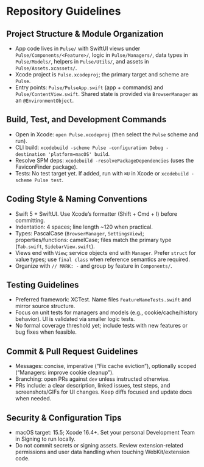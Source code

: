 # Repository Guidelines

## Project Structure & Module Organization
- App code lives in `Pulse/` with SwiftUI views under `Pulse/Components/<Feature>/`, logic in `Pulse/Managers/`, data types in `Pulse/Models/`, helpers in `Pulse/Utils/`, and assets in `Pulse/Assets.xcassets/`.
- Xcode project is `Pulse.xcodeproj`; the primary target and scheme are `Pulse`.
- Entry points: `Pulse/PulseApp.swift` (app + commands) and `Pulse/ContentView.swift`. Shared state is provided via `BrowserManager` as an `@EnvironmentObject`.

## Build, Test, and Development Commands
- Open in Xcode: `open Pulse.xcodeproj` (then select the `Pulse` scheme and run).
- CLI build: `xcodebuild -scheme Pulse -configuration Debug -destination 'platform=macOS' build`.
- Resolve SPM deps: `xcodebuild -resolvePackageDependencies` (uses the FaviconFinder package).
- Tests: No test target yet. If added, run with `⌘U` in Xcode or `xcodebuild -scheme Pulse test`.

## Coding Style & Naming Conventions
- Swift 5 + SwiftUI. Use Xcode’s formatter (Shift + Cmd + I) before committing.
- Indentation: 4 spaces; line length ~120 when practical.
- Types: PascalCase (`BrowserManager`, `SettingsView`); properties/functions: camelCase; files match the primary type (`Tab.swift`, `SidebarView.swift`).
- Views end with `View`; service objects end with `Manager`. Prefer `struct` for value types; use `final class` when reference semantics are required.
- Organize with `// MARK: -` and group by feature in `Components/`.

## Testing Guidelines
- Preferred framework: XCTest. Name files `FeatureNameTests.swift` and mirror source structure.
- Focus on unit tests for managers and models (e.g., cookie/cache/history behavior). UI is validated via smaller logic tests.
- No formal coverage threshold yet; include tests with new features or bug fixes when feasible.

## Commit & Pull Request Guidelines
- Messages: concise, imperative (“Fix cache eviction”), optionally scoped (“Managers: improve cookie cleanup”).
- Branching: open PRs against `dev` unless instructed otherwise.
- PRs include: a clear description, linked issues, test steps, and screenshots/GIFs for UI changes. Keep diffs focused and update docs when needed.

## Security & Configuration Tips
- macOS target: 15.5; Xcode 16.4+. Set your personal Development Team in Signing to run locally.
- Do not commit secrets or signing assets. Review extension-related permissions and user data handling when touching WebKit/extension code.
